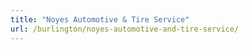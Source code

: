 ```yaml
---
title: "Noyes Automotive & Tire Service"
url: /burlington/noyes-automotive-and-tire-service/
---
```

